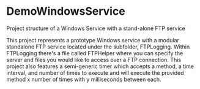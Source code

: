 # DemoWindowsService
Project structure of a Windows Service with a stand-alone FTP service

This project represents a prototype Windows service with a modular standalone FTP service located under the subfolder, FTPLogging. Within FTPLogging there's a file called FTPHelper where you can specify the server and files you would like to access over a FTP connection. This project also features a semi-generic timer which accepts a method, a time interval, and number of times to execute and will execute the provided method x number of times with y milliseconds between each. 

